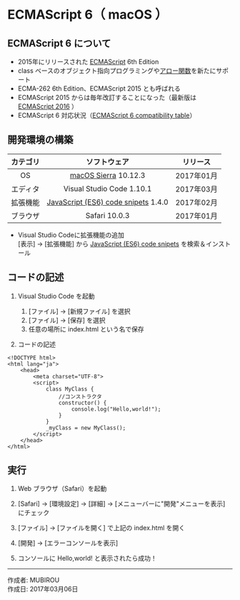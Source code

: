 # ECMAScript 6（ macOS ）

## ECMAScript 6 について

* 2015年にリリースされた [ECMAScript](https://ja.wikipedia.org/wiki/ECMAScript) 6th Edition
* class ベースのオブジェクト指向プログラミングや[アロー関数](https://mzl.la/2leGv5i)を新たにサポート
* ECMA-262 6th Edition、ECMAScript 2015 とも呼ばれる
* ECMAScript 2015 からは毎年改訂することになった（最新版は [ECMAScript 2016](https://www.ecma-international.org/ecma-262/7.0/) ）
* ECMAScript 6 対応状況（[ECMAScript 6 compatibility table](http://kangax.github.io/compat-table/es6/)）

## 開発環境の構築

|カテゴリ|ソフトウェア|リリース|
|:--:|:--:|:--:|
|OS|[macOS Sierra](https://ja.wikipedia.org/wiki/MacOS_Sierra) 10.12.3|2017年01月|
|エディタ|Visual Studio Code 1.10.1|2017年03月|
|拡張機能|[JavaScript (ES6) code snipets](https://marketplace.visualstudio.com/items?itemName=xabikos.JavaScriptSnippets) 1.4.0|2017年02月|
|ブラウザ|Safari 10.0.3|2017年01月|

* Visual Studio Codeに拡張機能の追加  
    [表示] → [拡張機能] から [JavaScript (ES6) code snipets](https://marketplace.visualstudio.com/items?itemName=xabikos.JavaScriptSnippets) を検索＆インストール

## コードの記述

1. Visual Studio Code を起動
    1. [ファイル] → [新規ファイル] を選択
    1. [ファイル] → [保存] を選択
    1. 任意の場所に index.html という名で保存

1. コードの記述
```
<!DOCTYPE html>
<html lang="ja">
    <head>
        <meta charset="UTF-8">
        <script>
            class MyClass {
                //コンストラクタ
                constructor() {
                    console.log("Hello,world!");
                }
            }
            _myClass = new MyClass();
        </script>
    </head>
</html>
```

## 実行

1. Web ブラウザ（Safari）を起動

1. [Safari] → [環境設定] → [詳細] → [メニューバーに"開発"メニューを表示] にチェック

1. [ファイル] → [ファイルを開く] で上記の index.html を開く

1. [開発] → [エラーコンソールを表示]

1. コンソールに Hello,world! と表示されたら成功！

***
作成者: MUBIROU  
作成日: 2017年03月06日

